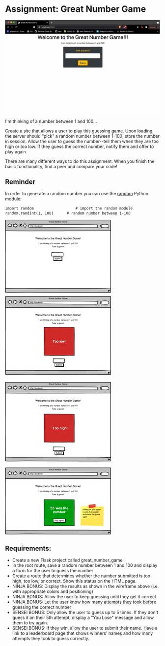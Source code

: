 # Assignment: Great Number Game

![Game](game.gif)

I'm thinking of a number between 1 and 100...

Create a site that allows a user to play this guessing game. Upon loading, the server should "pick" a random number between 1-100; store the number in session. Allow the user to guess the number--tell them when they are too high or too low. If they guess the correct number, notify them and offer to play again.

There are many different ways to do this assignment. When you finish the basic functionality, find a peer and compare your code!

## Reminder
In order to generate a random number you can use the [random](https://docs.python.org/3/library/random.html) Python module:
```
import random 	                # import the random module
random.randint(1, 100) 		# random number between 1-100
```
<!-- 
![Number](https://github.com/narimenedk/Coding-Dojo-Bootcamp/blob/main/Python%20Part%20Time/Flask/Practice/Great_Number_Game/number.png)

![Great](https://github.com/narimenedk/Coding-Dojo-Bootcamp/blob/main/Python%20Part%20Time/Flask/Practice/Great_Number_Game/great.png)

![GNG](https://github.com/narimenedk/Coding-Dojo-Bootcamp/blob/main/Python%20Part%20Time/Flask/Practice/Great_Number_Game/gng.png)

![GN](https://github.com/narimenedk/Coding-Dojo-Bootcamp/blob/main/Python%20Part%20Time/Flask/Practice/Great_Number_Game/gn.png) -->

![Number](number.png) 

## Requirements:
- Create a new Flask project called great_number_game
- In the root route, save a random number between 1 and 100 and display a form for the user to guess the number
- Create a route that determines whether the number submitted is too high, too low, or correct. Show this status on the HTML page.
- NINJA BONUS: Display the results as shown in the wireframe above (i.e. with appropriate colors and positioning)
- NINJA BONUS: Allow the user to keep guessing until they get it correct
- NINJA BONUS: Let the user know how many attempts they took before guessing the correct number
- SENSEI BONUS: Only allow the user to guess up to 5 times. If they don't guess it on their 5th attempt, display a "You Lose" message and allow them to try again.
- SENSEI BONUS: If they win, allow the user to submit their name. Have a link to a leaderboard page that shows winners' names and how many attempts they took to guess correctly.
